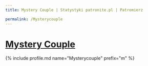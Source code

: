 ```yaml
---
title: Mystery Couple | Statystyki patronite.pl | Patromierz

permalink: /Mysterycouple
---
```


# [Mystery Couple](https://patronite.pl/Mysterycouple)

{% include profile.md name="Mysterycouple" prefix="m" %}
